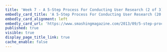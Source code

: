 ```yaml
---
title: 'Week 7 - A 5-Step Process For Conducting User Research (2 of 3)'
embedly_card_title: 'A 5-Step Process For Conducting User Research (20 minute read)'
embedly_card_alignment: left
embedly_card_url: 'https://www.smashingmagazine.com/2013/09/5-step-process-conducting-user-research/'
published: true
visible: true
display_page_title_link: true
cache_enable: false
---
```

